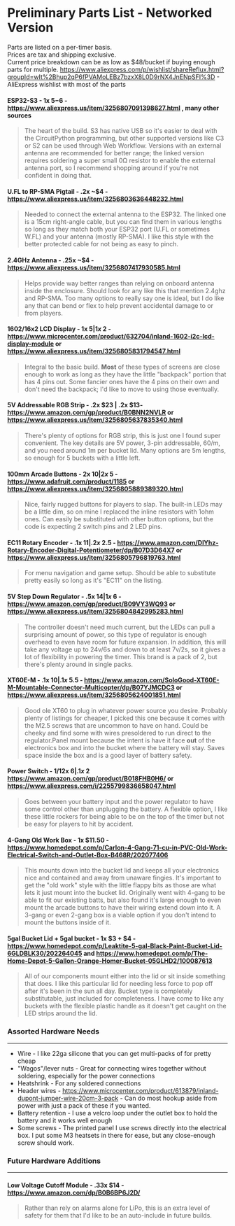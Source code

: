# Preliminary Parts List - Networked Version
Parts are listed on a per-timer basis.  
Prices are tax and shipping exclusive.  
Current price breakdown can be as low as $48/bucket if buying enough parts for multiple. 
https://www.aliexpress.com/p/wishlist/shareReflux.html?groupId=wIt%2Bhup2qP6fPVAMoLEBz7bzxX8L0D9rNX4JnENpSFI%3D - AliExpress wishlist with most of the parts

#### ESP32-S3 - 1x $5-$6 - https://www.aliexpress.us/item/3256807091398627.html , many other sources
>The heart of the build. S3 has native USB so it's easier to deal with the CircuitPython programming, but other supported versions like C3 or S2 can be used through Web Workflow. Versions with an external antenna are recommended for better range; the linked version requires soldering a super small 0Ω resistor to enable the external antenna port, so I recommend shopping around if you're not confident in doing that.

#### U.FL to RP-SMA Pigtail - .2x ~$4 - https://www.aliexpress.us/item/3256803636448232.html
>Needed to connect the external antenna to the ESP32. The linked one is a 15cm right-angle cable, but you can find them in various lengths so long as they match both your ESP32 port (U.FL or sometimes W.FL) and your antenna (mostly RP-SMA). I like this style with the better protected cable for not being as easy to pinch.

#### 2.4GHz Antenna - .25x ~$4 - https://www.aliexpress.us/item/3256807417930585.html
>Helps provide way better ranges than relying on onboard antenna inside the enclosure. Should look for any like this that mention 2.4ghz and RP-SMA. Too many options to really say one is ideal, but I do like any that can bend or flex to help prevent accidental damage to or from players.

#### 1602/16x2 LCD Display - 1x $5 | 1x ~$2 - https://www.microcenter.com/product/632704/inland-1602-i2c-lcd-display-module or https://www.aliexpress.us/item/3256805831794547.html
>Integral to the basic build. **Most** of these types of screens are close enough to work as long as they have the little "backpack" portion that has 4 pins out. Some fancier ones have the 4 pins on their own and don't need the backpack; I'd like to move to using those eventually.

#### 5V Addressable RGB Strip - .2x $23 | .2x $13- https://www.amazon.com/gp/product/B0BNN2NVLR or https://www.aliexpress.us/item/3256805637835340.html
>There's plenty of options for RGB strip, this is just one I found super convenient. The key details are 5V power, 3-pin addressable, 60/m, and you need around 1m per bucket lid. Many options are 5m lengths, so enough for 5 buckets with a little left.

#### 100mm Arcade Buttons - 2x $10 | 2x ~$5 - https://www.adafruit.com/product/1185 or https://www.aliexpress.us/item/3256805889389320.html
>Nice, fairly rugged buttons for players to slap. The built-in LEDs may be a little dim, so on mine I replaced the inline resistors with 1ohm ones. Can easily be substituted with other button options, but the code is expecting 2 switch pins and 2 LED pins.

#### EC11 Rotary Encoder - .1x $11 | .2x ~$2.5 - https://www.amazon.com/DIYhz-Rotary-Encoder-Digital-Potentiometer/dp/B07D3D64X7 or https://www.aliexpress.us/item/3256805796819763.html
>For menu navigation and game setup. Should be able to substitute pretty easily so long as it's "EC11" on the listing.

#### 5V Step Down Regulator - .5x $14 | 1x ~$6 - https://www.amazon.com/gp/product/B09VY3WQ93 or https://www.aliexpress.us/item/3256804842995283.html
>The controller doesn't need much current, but the LEDs can pull a surprising amount of power, so this type of regulator is enough overhead to even have room for future expansion. In addition, this will take any voltage up to 24v/6s and down to at least 7v/2s, so it gives a lot of flexibility in powering the timer. This brand is a pack of 2, but there's plenty around in single packs.

#### XT60E-M - .1x $10 | .1x ~$5.5 - https://www.amazon.com/SoloGood-XT60E-M-Mountable-Connector-Multicopter/dp/B07YJMCDC3 or https://www.aliexpress.us/item/3256805624001851.html
>Good ole XT60 to plug in whatever power source you desire. Probably plenty of listings for cheaper, I picked this one because it comes with the M2.5 screws that are uncommon to have on hand. Could be cheeky and find some with wires presoldered to run direct to the regulator.Panel mount because the intent is have it face **out** of the electronics box and into the bucket where the battery will stay. Saves space inside the box and is a good layer of battery safety. 

#### Power Switch - 1/12x $6 | .1x ~$2 https://www.amazon.com/gp/product/B018FHB0H6/ or https://www.aliexpress.com/i/2255799836658047.html
>Goes between your battery input and the power regulator to have some control other than unplugging the battery. A flexible option, I like these little rockers for being able to be on the top of the timer but not be easy for players to hit by accident. 

#### 4-Gang Old Work Box - 1x $11.50 - https://www.homedepot.com/p/Carlon-4-Gang-71-cu-in-PVC-Old-Work-Electrical-Switch-and-Outlet-Box-B468R/202077406
>This mounts down into the bucket lid and keeps all your electronics nice and contained and away from unaware fingies. It's important to get the "old work" style with the little flappy bits as those are what lets it just mount into the bucket lid. Originally went with 4-gang to be able to fit our existing batts, but also found it's large enough to even mount the arcade buttons to have their wiring extend down into it. A 3-gang or even 2-gang box is a viable option if you don't intend to mount the buttons inside of it. 

#### 5gal Bucket Lid + 5gal bucket - 1x $3 + $4 - https://www.homedepot.com/p/Leaktite-5-gal-Black-Paint-Bucket-Lid-6GLDBLK30/202264045 and https://www.homedepot.com/p/The-Home-Depot-5-Gallon-Orange-Homer-Bucket-05GLHD2/100087613
>All of our components mount either into the lid or sit inside something that does. I like this particular lid for needing less force to pop off after it's been in the sun all day. Bucket type is completely substitutable, just included for completeness. I have come to like any buckets with the flexible plastic handle as it doesn't get caught on the LED strips around the lid.

### Assorted Hardware Needs
---

 - Wire - I like 22ga silicone that you can get multi-packs of for pretty cheap
 - "Wagos"/lever nuts - Great for connecting wires together without soldering, especially for the power connections
 - Heatshrink - For any soldered connections
 - Header wires - https://www.microcenter.com/product/613879/inland-dupont-jumper-wire-20cm-3-pack - Can do most hookup aside from power with just a pack of these if you wanted.
 - Battery retention - I use a velcro loop under the outlet box to hold the battery and it works well enough
 - Some screws - The printed panel I use screws directly into the electrical box. I put some M3 heatsets in there for ease, but any close-enough screw should work. 

### Future Hardware Additions
---

#### Low Voltage Cutoff Module - .33x $14 - https://www.amazon.com/dp/B0B6BP6J2D/
>Rather than rely on alarms alone for LiPo, this is an extra level of safety for them that I'd like to be an auto-include in future builds.